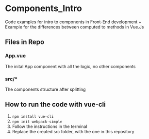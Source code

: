 # Components_Intro
Code examples for intro to components in Front-End development + Example for the differences between computed to methods in Vue.Js

## Files in Repo

### App.vue
The inital App component with all the logic, no other components
### src/* 
The components structure after splitting

## How to run the code with vue-cli

1. `npm install vue-cli`
2. `npm init webpack-simple`
3. Follow the instructions in the terminal
4. Replace the created src folder, with the one in this repository
